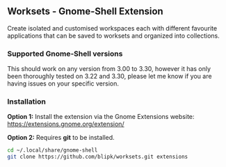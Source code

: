 ## Worksets - Gnome-Shell Extension

Create isolated and customised workspaces each with different favourite applications that can be saved to worksets and organized into collections.

### Supported Gnome-Shell versions

This should work on any version from 3.00 to 3.30,
however it has only been thoroughly tested on 3.22 and 3.30,
please let me know if you are having issues on your specific version.

### Installation

**Option 1:** Install the extension via the Gnome Extensions website:   
<https://extensions.gnome.org/extension/>

**Option 2:** Requires **git** to be installed.    

``` bash
cd ~/.local/share/gnome-shell
git clone https://github.com/blipk/worksets.git extensions
```
